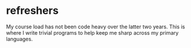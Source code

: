 # refreshers
 
My course load has not been code heavy over the latter two years. This is where I write trivial programs to help keep me sharp across my primary languages.
